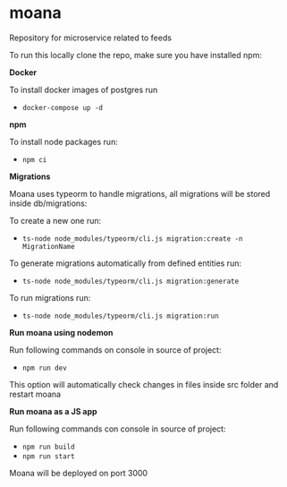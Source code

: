 # moana
Repository for microservice related to feeds

To run this locally clone the repo, make sure you have installed npm:

**Docker**

To install docker images of postgres run
* ```docker-compose up -d```

**npm**

To install node packages run:
* ```npm ci```

**Migrations**

Moana uses typeorm to handle migrations, all migrations will be stored inside db/migrations:

To create a new one run:
* ```ts-node node_modules/typeorm/cli.js migration:create -n MigrationName```

To generate migrations automatically from defined entities run:
* ```ts-node node_modules/typeorm/cli.js migration:generate```

To run migrations run:
* ```ts-node node_modules/typeorm/cli.js migration:run```

**Run moana using nodemon**

Run following commands on console in source of project:

* ```npm run dev```

This option will automatically check changes in files inside src folder and restart moana

**Run moana as a JS app**

Run following commands con console in source of project:
* ```npm run build```
* ```npm run start```

Moana will be deployed on port 3000
